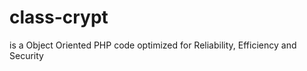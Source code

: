 class-crypt
===========

is a Object Oriented PHP code optimized for Reliability, Efficiency and Security

